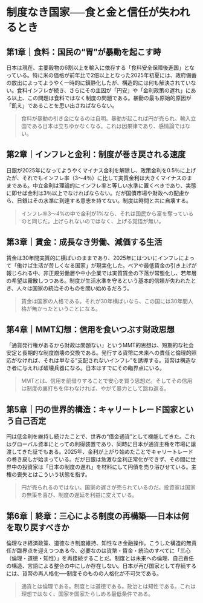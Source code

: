 # 制度なき国家──食と金と信任が失われるとき

## 第1章｜食料：国民の“胃”が暴動を起こす時

日本は現在、主要穀物の6割以上を輸入に依存する「食料安全保障後進国」となっている。特に米の価格が前年比で2倍以上となった2025年初夏には、政府備蓄の放出によってようやく一時的に鎮静化したが、構造的には何も解決されていない。食料インフレが続き、さらにその主因が「円安」や「金利政策の遅れ」にある以上、この問題は食料ではなく制度の問題である。暴動の最も原始的原因が「飢え」であることを思い出さねばならない。

> 食料が暴動の引き金になるのは自明。暴動が起これば円が売られ、輸入立国である日本は立ちゆかなくなる。これは因果律であり、感情論ではない。

## 第2章｜インフレと金利：制度が巻き戻される速度

日銀が2025年になってようやくマイナス金利を解除し、政策金利を0.5％に上げたが、それでもインフレ率（3〜4％）に比して実質金利は大きくマイナスのままである。中立金利は理論的にインフレ率と等しい水準に置くべきであり、実態に即せば金利は3％以上でなければならない。だが国債市場や財政への配慮から、日銀はその水準に到達する意志を持てない。制度は時間と共に自壊する。

> インフレ率3〜4%の中で金利が1%なら、それは国民から富を奪っているのと同じだ。上げられないのではなく、上げる覚悟が無い。

## 第3章｜賃金：成長なき労働、減価する生活

賃金は30年間実質的に横ばいのままであり、2025年にはついにインフレによって「働けば生活が苦しくなる国家」が現実化した。ベアや最低賃金の引き上げが報じられる中、非正規労働層や中小企業では実質賃金の下落が常態化し、若年層の希望は霧散しつつある。制度が生活水準を守るという基本的信頼が失われたとき、人々は国家の統治そのものを問い始めるだろう。

> 賃金は国家の人格である。それが30年横ばいなら、この国には30年間人格が無かったということになる。

## 第4章｜MMT幻想：信用を食いつぶす財政思想

「通貨発行権があるから財政は問題ない」というMMT的思想は、短期的な社会安定と長期的な制度崩壊の交換である。発行する貨幣に未来への責任と倫理的照応がなければ、それは単なる“支配されないインフレ”を誘導する。貨幣は構造なき者に与えれば破壊兵器になる。日本はすでにその臨界点にいる。

> MMTとは、信用を前借りすることで安心を買う思想だ。そしてその信用は制度の裏打ちを伴わなければ、やがて暴力として跳ね返る。

## 第5章｜円の世界的構造：キャリートレード国家という自己否定

円は低金利を維持し続けたことで、世界の“借金通貨”として機能してきた。これはグローバル資本にとっての利得装置であり、同時に日本が通貨主権を市場に譲渡してきた証でもある。2025年、金利が上がり始めたことでキャリートレードの巻き戻しが始まっている。だが日銀は急激な金利正常化ができず、その間に世界中の投資家は「日本の制度の遅れ」を材料にして円債を売り浴びせている。主権の喪失とはこういう状態を指す。

> 円が売られるのではない。国家の遅さが売られているのだ。投資家は国家の無策を喜び、制度の遅延を利益に変えている。

## 第6章｜終章：三心による制度の再構築──日本は何を取り戻すべきか

倫理なき経済政策、道徳なき制度維持、知性なき金融操作。こうした構造的無責任が臨界点を迎えつつある今、必要なのは貨幣・賃金・統治のすべてに「三心（倫理・道徳・知性）」を再接続することだ。制度とは未来への倫理、自己責任の構造、言語による整合の中にしか存在しない。日本が再び国家として存続するには、貨幣の再人格化──制度そのものの人格化が不可欠である。

> 通貨とは倫理である。制度とは道徳である。政治とは知性である。これは理想ではなく、国家を国家たらしめる最低条件である。
